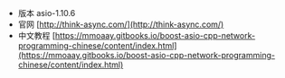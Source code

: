 * 版本 asio-1.10.6
* 官网 [http://think-async.com/](http://think-async.com/)
* 中文教程 [https://mmoaay.gitbooks.io/boost-asio-cpp-network-programming-chinese/content/index.html](https://mmoaay.gitbooks.io/boost-asio-cpp-network-programming-chinese/content/index.html)